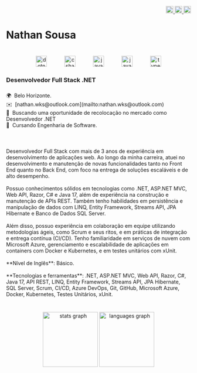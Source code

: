 <div align="right">
  <a href="https://www.linkedin.com/in/nathansousa/" target="_blank">
    <img src="https://img.shields.io/static/v1?message=LinkedIn&logo=linkedin&label=&color=0077B5&logoColor=white&labelColor=&style=for-the-badge" height="20" alt="linkedin logo"  />
  </a>
  <a href="https://www.youtube.com/@nathanwalkers" target="_blank">
    <img src="https://img.shields.io/static/v1?message=Youtube&logo=youtube&label=&color=FF0000&logoColor=white&labelColor=&style=for-the-badge" height="20" alt="youtube logo"  />
  </a>
  <a href="https://www.instagram.com/nathan.walkers/" target="_blank">
    <img src="https://img.shields.io/static/v1?message=Instagram&logo=instagram&label=&color=E4405F&logoColor=white&labelColor=&style=for-the-badge" height="20" alt="instagram logo"  />
  </a>
</div>

###

<h1 align="left">Nathan Sousa</h1>

###

<br clear="both">

<div align="center">
  <img src="https://cdn.jsdelivr.net/gh/devicons/devicon/icons/dotnetcore/dotnetcore-original.svg" height="30" alt="dotnetcore logo"  />
  <img width="40" />
  <img src="https://cdn.jsdelivr.net/gh/devicons/devicon/icons/csharp/csharp-original.svg" height="30" alt="csharp logo"  />
  <img width="40" />
  <img src="https://cdn.jsdelivr.net/gh/devicons/devicon/icons/java/java-original.svg" height="30" alt="java logo"  />
  <img width="40" />
  <img src="https://cdn.jsdelivr.net/gh/devicons/devicon/icons/javascript/javascript-original.svg" height="30" alt="javascript logo"  />
  <img width="40" />
  <img src="https://cdn.jsdelivr.net/gh/devicons/devicon/icons/typescript/typescript-original.svg" height="30" alt="typescript logo"  />
</div>

###

<h3 align="left">Desenvolvedor Full Stack .NET</h3>

###

<p align="left">🌍  Belo Horizonte.<br>✉️  [nathan.wks@outlook.com](mailto:nathan.wks@outlook.com)<br>🚀  Buscando uma oportunidade de recolocação no mercado como Desenvolvedor .NET<br>🧠  Cursando Engenharia de Software.</p>

###

<br clear="both">

<p align="left">Desenvolvedor Full Stack com mais de 3 anos de experiência em desenvolvimento de aplicações web. Ao longo da minha carreira, atuei no desenvolvimento e manutenção de novas funcionalidades tanto no Front End quanto no Back End, com foco na entrega de soluções escaláveis e de alto desempenho.<br><br>Possuo conhecimentos sólidos em tecnologias como .NET, ASP.NET MVC, Web API, Razor, C# e Java 17, além de experiência na construção e manutenção de APIs REST. Também tenho habilidades em persistência e manipulação de dados com LINQ, Entity Framework, Streams API, JPA Hibernate e Banco de Dados SQL Server.<br><br>Além disso, possuo experiência em colaboração em equipe utilizando metodologias ágeis, como Scrum e seus ritos, e em práticas de integração e entrega contínua (CI/CD). Tenho familiaridade em serviços de nuvem com Microsoft Azure, gerenciamento e escalabilidade de aplicações em containers com Docker e Kubernetes, e em testes unitários com xUnit.<br><br>**Nível de Inglês**: Básico.<br><br>**Tecnologias e ferramentas**: .NET, ASP.NET MVC, Web API, Razor, C#, Java 17, API REST, LINQ, Entity Framework, Streams API, JPA Hibernate, SQL Server, Scrum, CI/CD, Azure DevOps, Git, GitHub, Microsoft Azure, Docker, Kubernetes, Testes Unitários, xUnit.</p>

###

<br clear="both">

<div align="center">
  <img src="https://github-readme-stats.vercel.app/api?username=sousanathan&hide_title=false&hide_rank=false&show_icons=true&include_all_commits=true&count_private=true&disable_animations=false&theme=dark&locale=pt-br&hide_border=true&order=1" height="150" alt="stats graph"  />
  <img src="https://github-readme-stats.vercel.app/api/top-langs?username=sousanathan&locale=pt-br&hide_title=false&layout=compact&card_width=320&langs_count=5&theme=dark&hide_border=true&order=2" height="150" alt="languages graph"  />
</div>

###
